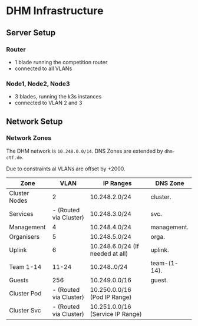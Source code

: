 DHM Infrastructure
===

## Server Setup

### Router

- 1 blade running the competition router
- connected to all VLANs

### Node1, Node2, Node3

- 3 blades, running the k3s instances
- connected to VLAN 2 and 3

## Network Setup

### Network Zones

The DHM network is `10.248.0.0/14`.
DNS Zones are extended by `dhm-ctf.de`.

Due to constraints al VLANs are offset by +2000.

| Zone          | VLAN                   | IP Ranges                        | DNS Zone     |
|---------------|------------------------|----------------------------------|--------------|
| Cluster Nodes | 2                      | 10.248.2.0/24                    | cluster.     |
| Services      | - (Routed via Cluster) | 10.248.3.0/24                    | svc.         |
| Management    | 4                      | 10.248.4.0/24                    | management.  |
| Organisers    | 5                      | 10.248.5.0/24                    | orga.        |
| Uplink        | 6                      | 10.248.6.0/24 (If needed at all) | uplink.      |
| Team 1-14     | 11-24                  | 10.248.<team-id>.0/24            | team-(1-14). |
| Guests        | 256                    | 10.249.0.0/16                    | guest.       |
| Cluster Pod   | - (Routed via Cluster) | 10.250.0.0/16 (Pod IP Range)     |              |
| Cluster Svc   | - (Routed via Cluster) | 10.251.0.0/16 (Service IP Range) |              |
